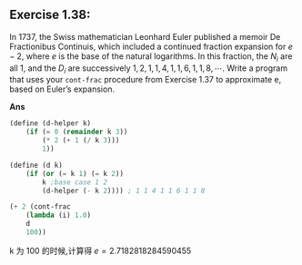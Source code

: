 ## Exercise 1.38:

In 1737, the Swiss mathematician Leonhard Euler published a memoir De Fractionibus Continuis, which included a continued fraction expansion for $e - 2$, where $e$ is the base of the natural logarithms. In this fraction, the $N_i$ are all 1, and the $D_i$ are successively $1, 2, 1, 1, 4, 1, 1, 6, 1, 1, 8,\cdots$. Write a program that uses your `cont-frac` procedure from Exercise 1.37 to approximate e, based on Euler’s expansion.

**Ans**

```scheme
(define (d-helper k)
    (if (= 0 (remainder k 3))
        (* 2 (+ 1 (/ k 3)))
        1))

(define (d k)
    (if (or (= k 1) (= k 2))
        k ;base case 1 2
        (d-helper (- k 2)))) ; 1 1 4 1 1 6 1 1 8

(+ 2 (cont-frac
    (lambda (i) 1.0)
    d
    100))
```

k 为 100 的时候,计算得 $e=2.7182818284590455$
